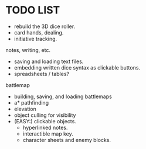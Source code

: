 # TODO LIST

- rebuild the 3D dice roller.
- card hands, dealing.
- initiative tracking.

notes, writing, etc.
- saving and loading text files.
- embedding written dice syntax as clickable buttons.
- spreadsheets / tables?

battlemap
- building, saving, and loading battlemaps
- a* pathfinding
- elevation
- object culling for visibility
- (EASY:) clickable objects.
	- hyperlinked notes. 
	- interactible map key.
	- character sheets and enemy blocks.
